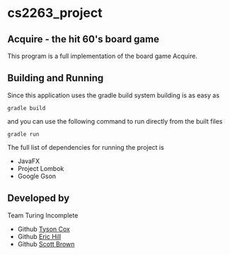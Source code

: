 # cs2263_project

## Acquire - the hit 60's board game
This program is a full implementation of the board game Acquire.

## Building and Running
Since this application uses the gradle build system building is as easy as

    gradle build

and you can use the following command to run directly from the built files

    gradle run


The full list of dependencies for running the project is
- JavaFX
- Project Lombok
- Google Gson



## Developed by
Team Turing Incomplete
- Github [Tyson Cox](https://github.com/coxtyson)
- Github [Eric Hill](https://github.com/hilleri2)
- Github [Scott Brown](https://github.com/browsco3)